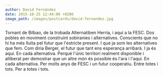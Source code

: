 ```yaml
---
author: David Fernández
date: 2015-10-25 12:44:00 +0200
image_path: /images/postcards/david-fernandez.jpg
---
```

Tornant de Bilbao, de la trobada Alternatiben Herria, i aqu&iacute; a la FESC. Dos pobles en moviment construint sobiranies i alternatives. Conscients que no hi ha m&eacute;s lluita pel futur que l'estricte present. I que ja som les alternatives que fem. Com diria Berger, el futur que tant ens esperan&ccedil;a arribar&agrave;. I ja &eacute;s aqu&iacute;. En cada alternativa. Perqu&egrave; l'&uacute;nic territori realment disponible i alliberat per demostrar que un altre m&oacute;n &eacute;s possible &eacute;s l'ara i l'aqu&iacute;. En cada alternativa. Per molts anys de FESC i un futur cooperatiu. Entre totes i tots. Per a totes i tots.&nbsp;
